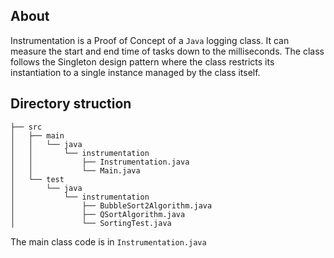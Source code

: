 ## About
Instrumentation is a Proof of Concept of a `Java` logging class. It can measure the start and end time of tasks down to the milliseconds. The class follows the Singleton design pattern where the class restricts its instantiation to a single instance managed by the class itself.

## Directory struction

```
├── src
│   ├── main
│   │   └── java
│   │       └── instrumentation
│   │           ├── Instrumentation.java
│   │           └── Main.java
│   └── test
│       └── java
│           └── instrumentation
│               ├── BubbleSort2Algorithm.java
│               ├── QSortAlgorithm.java
│               └── SortingTest.java
```

The main class code is in `Instrumentation.java`


